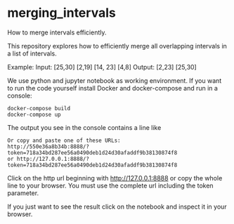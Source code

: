 # merging_intervals
How to merge intervals efficiently.

This repository explores how to efficiently merge all overlapping intervals in a list of intervals.

Example:
Input: [25,30] [2,19] [14, 23] [4,8]  Output: [2,23] [25,30]

We use python and jupyter notebook as working environment. 
If you want to run the code yourself install Docker and docker-compose and run in a console: 
```
docker-compose build
docker-compose up
```
The output you see in the console contains a line like 
```
Or copy and paste one of these URLs:
http://550e36a8b34b:8888/?token=718a34bd287ee56a0490deb1d24d30afaddf9b38130874f8
or http://127.0.0.1:8888/?token=718a34bd287ee56a0490deb1d24d30afaddf9b38130874f8
```
Click on the http url beginning with http://127.0.0.1:8888 or copy the whole line to your browser. You must use the complete 
url including the token parameter.

If you just want to see the result click on the notebook and inspect it in your browser.
